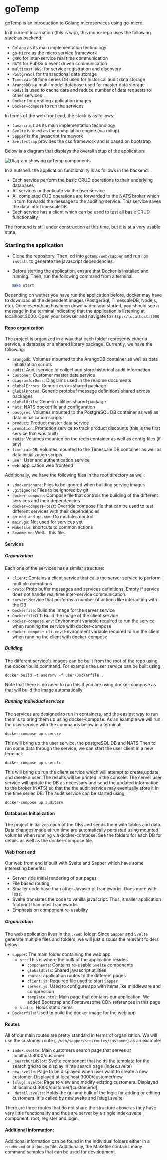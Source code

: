 # goTemp

goTemp is an introduction to Golang microservices using go-micro.

In it current incarnation (this is wip), this mono-repo uses the following stack as backend:

- `Golang` as its main implementation technology
- `go-Micro` as the micro service framework
- `gRPC` for inter-service real time communication
- `NATS` for Pub/Sub event driven communication
- `multicast DNS`: for service registration and discovery 
- `PostgreSql` for transactional data storage
- `TimescaleDB` time series DB used for historical audit data storage
- `ArangoDB`is a multi-model database used for master data storage
- `Redis` is used to cache data and reduce number of data requests to other services
- `Docker` for creating application images
- `Docker-compose` to run the services

In terms of the web front end, the stack is as follows:

- `Javascript` as its main implementation technology
- `Svelte` is used as  the compilation engine (via rollup)
- `Sapper` is the javascript framework
- `Sveltestrap` provides the css framework and is based on bootstrap

Below is a diagram that displays the overall setup of the application:

![Diagram showing goTemp components](diagramsforDocs/goTemp_Diagram_V4.png)

In a nutshell. the application functionality is as follows in the backend:

- Each service perform the basic CRUD operations to their underlying databases
- All services authenticate via the user service
- All completed CUD operations are forwarded to the NATS broker which in turn forwards the message to the auditing service. This service saves the data into TimescaleDB
- Each service has a client which can be used to test all basic CRUD functionality

The frontend is still under construction at this time, but it is at a very usable state.

### Starting the application

- Clone the repository. Then, cd into `gotemp/web/sapper` and run `npm install` to generate the javascript dependencies.

- Before starting the application, ensure that Docker is installed and running. Then, run the following command from a terminal:

```bash
   make start
```

Depending on wether you have run the application before, docker may have to download all the dependent images (PostgerSql, TimescaleDB, Nodejs, etc).
Once everything has been downloaded and started, you should see a message in the terminal indicating that the application is listening at localhost:3000.
Open your browser and navigate to `http://localhost:3000`

#### Repo organization

The project is organized in a way that each folder represents either a service, a database or a shared library package.
Currently, we have the following:

- `arangodb`: Volumes mounted to the ArangoDB container as well as data initialization scripts
- `audit`: Audit service to collect and store historical audit information
- `customer`: Customer master data service
- `diagramforDocs`: Diagrams used in the readme documents
- `globalErrors`: Generic errors shared package
- `globalProtos`: Generic protobuf message definitions shared across packages
- `globalUtils`: Generic utilities shared package
- `nats`: NATS dockerfile and configuration
- `postgres`: Volumes mounted to the PostgreSQL DB container as well as data initialization scripts
- `product`: Product master data service
- `promotion`: Promotion service to track product discounts (this is the first service that was built)
- `redis`: Volumes mounted on the redis container as well as config files (if any)
- `timescaleDB`: Volumes mounted to the Timescale DB container as well as data initialization scripts
- `user`: User and authentication service
- `web`: application web frontend

Additionally, we have the following files in the root directory as well:

- `.dockerignore`: Files to be ignored when building service images
- `.gitignore`: Files to be ignored by git
- `docker-compose`: Compose file that controls the building of the different services and their dependencies
- `docker-compose-test`: Override compose file that can be used to test different services with their dependencies
- `go.mod and go.sum`: Go modules control
- `main.go`: Not used for services yet
- `Makefile`: shortcuts to common actions
- `Readme.md`: Well... this file...

#### Services

##### Organization

Each one of the services has a similar structure:

- `client`: Contains a client service that calls the server service to perform multiple operations
- `proto`: Proto buffer messages and services definitions. Empty if service does not handle real time inter-service communication.
- `server`: Service that performs a number of actions like interacting with the DB
- `Dockerfile`: Build the image for the server service
- `DockerfileCLI`: Build the image of the client service
- `docker-compose.env`: Environment variable required to run the service when running the service with docker-compose
- `docker-compose-cli.env`: Environment variable required to run the client when running the client with docker-compose

##### Building

The different service's images can be built from the root of the repo using the docker build command. 
For example the user service can be built using:

`docker build -t usersrv -f user/Dockerfile . `

Note that there is no need to run this if you are using docker-compose as that will build the image automatically

##### Running individual services

The services are designed to run in containers, and the easiest way to run them is to bring them up using docker-compose:
As an example we will run the user service with the commands below in a terminal:

`docker-compose up usersrv`

This will bring up the user service, the postgreSQL DB and NATS
Then to run some data through the service, we can start the user client in a new terminal:

`docker-compose up usercli`

This will bring up run the client service which will attempt to create,update and delete a user. The results will be printed in the console.
The server user service will update the DB as necessary and send the updated information to the broker (NATS) so that the 
the audit service may eventually store it in the time series DB. The audit service can be started using:

`docker-compose up auditsrv`

#### Databases Initialization

The project initializes each of the DBs and seeds them with tables and data. Data changes made at run time are automatically persisted using mounted volumes when running via docker-compose. 
See the folders for each DB for details as well as the docker-compose file.

#### Web front end

Our web front end is built with Svelte and Sapper which have some interesting benefits:

- Server side initial rendering of our pages
- File based routing
- Smaller code base than other Javascript frameworks. Does more with less.
- Svelte translates the code to vanilla javascript. Thus, smaller application footprint than most frameworks
- Emphasis on component re-usability

##### Organization

The web application lives in the `./web` folder. Since `Sapper` and `Svelte` generate multiple files and folders, we will just discuss the relevant folders below:

- `sapper`: The main folder containing the web app
    - `src`: This is where the bulk of the application resides
        - `components`: Contains re-usable `Svelte` components
        - `globalUtils`: Shared javascript utilities
        - `routes`: application routes to the different pages
        - `client.js`: Required file used to start `Sapper`
        - `server.js`: Used to configure app with items like middleware and compression
        - `template.html`: Main page that contains our application. We added Bootstrap and Fontawesome CDN references in this page
    - `static`: Holds static items
- `Dockerfile`: Used to build the docker image for the web app
        
#### Routes

All of our main routes are pretty standard in terms of organization. We will use the customer route (`./web/sapper/src/routes/customer`) as an example:

- `index.svelte`: Main customers search page that serves at localhost:3000/customer
- `_searchGridSlot`: Svelte component that holds the template for the search grid to be display in hte search page (index.svelte)
- `new.svelte`: Page to be displayed when user want to create a new customer. Displayed at localhost:3000/customer/new
- `[slug].svelte`: Page to view and modify existing customers. Displayed at localhost:3000/customer/[customerid]
- `_detail.svelte`: Holds the gui and bulk of the logic for adding or editing customers. It is called by new.svelte and [slug].svelte

There are three routes that do not share the structure above as they have very little functionality and thus are server by a single index.svelte component: root, register and login.



#### Additional information:

Additional information can be found in the individual folders either in a `readme.md` or a `doc.go` file.
Additionally, the Makefile contains many command samples that can be used for development.  